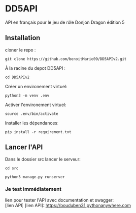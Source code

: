 # DD5API

API en français pour le jeu de rôle Donjon Dragon édition 5

## Installation

cloner le repo :

```console
git clone https://github.com/benoitMarie09/DD5APIv2.git
```

À la racine du depot DD5API :
```console
cd DD5APIv2
```

Créer un environement virtuel:
```console
python3 -m venv .env
```

Activer l'environement virtuel:

```console
source .env/bin/activate
```

Installer les dépendances:

```console
pip install -r requirement.txt
```

## Lancer l'API

Dans le dossier src lancer le serveur:
```console
cd src
```
```console
python3 manage.py runserver
```

### Je test immédiatement

lien pour tester l'API avec documentation et swagger:  
[lien API]
[lien API]: https://bouduben31.pythonanywhere.com